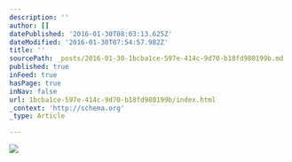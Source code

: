 ```yaml
---
description: ''
author: []
datePublished: '2016-01-30T08:03:13.625Z'
dateModified: '2016-01-30T07:54:57.982Z'
title: ''
sourcePath: _posts/2016-01-30-1bcba1ce-597e-414c-9d70-b18fd980199b.md
published: true
inFeed: true
hasPage: true
inNav: false
url: 1bcba1ce-597e-414c-9d70-b18fd980199b/index.html
_context: 'http://schema.org'
_type: Article

---
```

![](https://the-grid-user-content.s3-us-west-2.amazonaws.com/b556ad51-906c-496f-92a2-687a9078be8a.png)